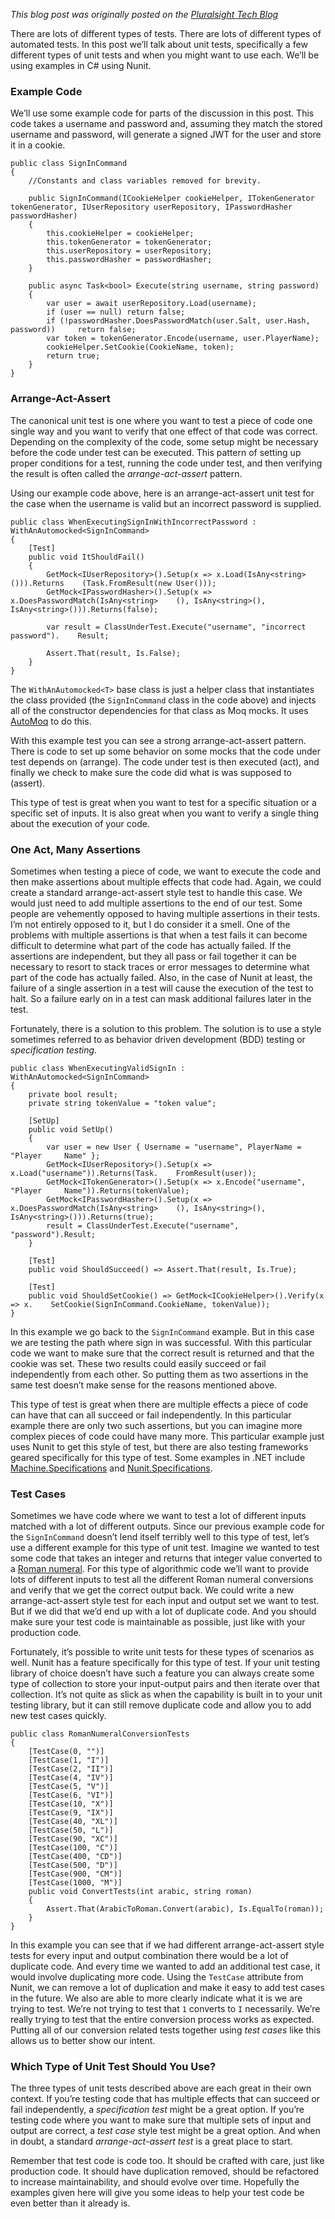 _This blog post was originally posted on the [Pluralsight Tech Blog](https://www.pluralsight.com/tech-blog/different-types-of-unit-tests/)_

There are lots of different types of tests. There are lots of different types of automated tests. In this post we’ll talk about unit tests, specifically a few different types of unit tests and when you might want to use each. We’ll be using examples in C# using Nunit.

### Example Code
We’ll use some example code for parts of the discussion in this post. This code takes a username and password and, assuming they match the stored username and password, will generate a signed JWT for the user and store it in a cookie.

    public class SignInCommand
    {
        //Constants and class variables removed for brevity.
    
        public SignInCommand(ICookieHelper cookieHelper, ITokenGenerator     tokenGenerator, IUserRepository userRepository, IPasswordHasher     passwordHasher)
        {
            this.cookieHelper = cookieHelper;
            this.tokenGenerator = tokenGenerator;
            this.userRepository = userRepository;
            this.passwordHasher = passwordHasher;
        }
    
        public async Task<bool> Execute(string username, string password)
        {
            var user = await userRepository.Load(username);
            if (user == null) return false;
            if (!passwordHasher.DoesPasswordMatch(user.Salt, user.Hash, password))     return false;
            var token = tokenGenerator.Encode(username, user.PlayerName);
            cookieHelper.SetCookie(CookieName, token);
            return true;
        }
    }

### Arrange-Act-Assert
The canonical unit test is one where you want to test a piece of code one single way and you want to verify that one effect of that code was correct. Depending on the complexity of the code, some setup might be necessary before the code under test can be executed. This pattern of setting up proper conditions for a test, running the code under test, and then verifying the result is often called the _arrange-act-assert_ pattern.

Using our example code above, here is an arrange-act-assert unit test for the case when the username is valid but an incorrect password is supplied.

    public class WhenExecutingSignInWithIncorrectPassword :     WithAnAutomocked<SignInCommand>
    {
        [Test]
        public void ItShouldFail()
        {
            GetMock<IUserRepository>().Setup(x => x.Load(IsAny<string>())).Returns    (Task.FromResult(new User()));
            GetMock<IPasswordHasher>().Setup(x => x.DoesPasswordMatch(IsAny<string>    (), IsAny<string>(), IsAny<string>())).Returns(false);
    
            var result = ClassUnderTest.Execute("username", "incorrect password").    Result;
    
            Assert.That(result, Is.False);
        }
    }

The `WithAnAutomocked<T>` base class is just a helper class that instantiates the class provided (the `SignInCommand` class in the code above) and injects all of the constructor dependencies for that class as Moq mocks. It uses [AutoMoq](https://github.com/darrencauthon/AutoMoq) to do this.

With this example test you can see a strong arrange-act-assert pattern. There is code to set up some behavior on some mocks that the code under test depends on (arrange). The code under test is then executed (act), and finally we check to make sure the code did what is was supposed to (assert).

This type of test is great when you want to test for a specific situation or a specific set of inputs. It is also great when you want to verify a single thing about the execution of your code.

### One Act, Many Assertions
Sometimes when testing a piece of code, we want to execute the code and then make assertions about multiple effects that code had. Again, we could create a standard arrange-act-assert style test to handle this case. We would just need to add multiple assertions to the end of our test. Some people are vehemently opposed to having multiple assertions in their tests. I’m not entirely opposed to it, but I do consider it a smell. One of the problems with multiple assertions is that when a test fails it can become difficult to determine what part of the code has actually failed. If the assertions are independent, but they all pass or fail together it can be necessary to resort to stack traces or error messages to determine what part of the code has actually failed. Also, in the case of Nunit at least, the failure of a single assertion in a test will cause the execution of the test to halt. So a failure early on in a test can mask additional failures later in the test.

Fortunately, there is a solution to this problem. The solution is to use a style sometimes referred to as behavior driven development (BDD) testing or _specification testing_.


    public class WhenExecutingValidSignIn : WithAnAutomocked<SignInCommand>
    {
        private bool result;
        private string tokenValue = "token value";
    
        [SetUp]
        public void SetUp()
        {
            var user = new User { Username = "username", PlayerName = "Player     Name" };
            GetMock<IUserRepository>().Setup(x => x.Load("username")).Returns(Task.    FromResult(user));
            GetMock<ITokenGenerator>().Setup(x => x.Encode("username", "Player     Name")).Returns(tokenValue);
            GetMock<IPasswordHasher>().Setup(x => x.DoesPasswordMatch(IsAny<string>    (), IsAny<string>(), IsAny<string>())).Returns(true);
            result = ClassUnderTest.Execute("username", "password").Result;
        }
    
        [Test]
        public void ShouldSucceed() => Assert.That(result, Is.True);
    
        [Test]
        public void ShouldSetCookie() => GetMock<ICookieHelper>().Verify(x => x.    SetCookie(SignInCommand.CookieName, tokenValue));
    }

In this example we go back to the `SignInCommand` example. But in this case we are testing the path where sign in was successful. With this particular code we want to make sure that the correct result is returned and that the cookie was set. These two results could easily succeed or fail independently from each other. So putting them as two assertions in the same test doesn’t make sense for the reasons mentioned above.

This type of test is great when there are multiple effects a piece of code can have that can all succeed or fail independently. In this particular example there are only two such assertions, but you can imagine more complex pieces of code could have many more. This particular example just uses Nunit to get this style of test, but there are also testing frameworks geared specifically for this type of test. Some examples in .NET include [Machine.Specifications](https://github.com/machine/machine.specifications) and [Nunit.Specifications](https://github.com/derekgreer/nunit.specifications).

### Test Cases
Sometimes we have code where we want to test a lot of different inputs matched with a lot of different outputs. Since our previous example code for the `SignInCommand` doesn’t lend itself terribly well to this type of test, let’s use a different example for this type of unit test. Imagine we wanted to test some code that takes an integer and returns that integer value converted to a [Roman numeral](https://github.com/theparticleman/RomanNumeralKataSolution). For this type of algorithmic code we’ll want to provide lots of different inputs to test all the different Roman numeral conversions and verify that we get the correct output back. We could write a new arrange-act-assert style test for each input and output set we want to test. But if we did that we’d end up with a lot of duplicate code. And you should make sure your test code is maintainable as possible, just like with your production code.

Fortunately, it’s possible to write unit tests for these types of scenarios as well. Nunit has a feature specifically for this type of test. If your unit testing library of choice doesn’t have such a feature you can always create some type of collection to store your input-output pairs and then iterate over that collection. It’s not quite as slick as when the capability is built in to your unit testing library, but it can still remove duplicate code and allow you to add new test cases quickly.

    public class RomanNumeralConversionTests
    {
        [TestCase(0, "")]
        [TestCase(1, "I")]
        [TestCase(2, "II")]
        [TestCase(4, "IV")]
        [TestCase(5, "V")]
        [TestCase(6, "VI")]
        [TestCase(10, "X")]
        [TestCase(9, "IX")]
        [TestCase(40, "XL")]
        [TestCase(50, "L")]
        [TestCase(90, "XC")]
        [TestCase(100, "C")]
        [TestCase(400, "CD")]
        [TestCase(500, "D")]
        [TestCase(900, "CM")]
        [TestCase(1000, "M")]
        public void ConvertTests(int arabic, string roman)
        {
            Assert.That(ArabicToRoman.Convert(arabic), Is.EqualTo(roman));
        }
    }

In this example you can see that if we had different arrange-act-assert style tests for every input and output combination there would be a lot of duplicate code. And every time we wanted to add an additional test case, it would involve duplicating more code. Using the `TestCase` attribute from Nunit, we can remove a lot of duplication and make it easy to add test cases in the future. We also are able to more clearly indicate what it is we are trying to test. We’re not trying to test that `1` converts to `I` necessarily. We’re really trying to test that the entire conversion process works as expected. Putting all of our conversion related tests together using _test cases_ like this allows us to better show our intent.

### Which Type of Unit Test Should You Use?
The three types of unit tests described above are each great in their own context. If you’re testing code that has multiple effects that can succeed or fail independently, a _specification test_ might be a great option. If you’re testing code where you want to make sure that multiple sets of input and output are correct, a _test case_ style test might be a great option. And when in doubt, a standard _arrange-act-assert test_ is a great place to start.

Remember that test code is code too. It should be crafted with care, just like production code. It should have duplication removed, should be refactored to increase maintainability, and should evolve over time. Hopefully the examples given here will give you some ideas to help your test code be even better than it already is.